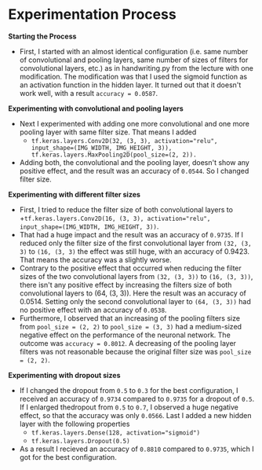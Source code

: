 #  Experimentation Process
**Starting the Process**
- First, I started with an almost identical configuration (i.e. same number of convolutional and pooling layers, same number of sizes of filters for 
 convolutional layers, etc.) as in handwriting.py from the lecture with one modification. The modification was that I used the sigmoid function as an 
activation function in the hidden layer. It turned out that it doesn't work well, with a result ``accuracy = 0.0587``.


**Experimenting with convolutional and pooling layers**
- Next I experimented with adding one more convolutional and one more pooling layer with same filter size. That means I added    
  + ``tf.keras.layers.Conv2D(32, (3, 3), activation="relu", input_shape=(IMG_WIDTH, IMG_HEIGHT, 3)), tf.keras.layers.MaxPooling2D(pool_size=(2, 2)).`` 
- Adding both, the convolutional and the pooling layer, doesn't show any positive effect, and the result was an accuracy of ``0.0544``. So I changed filter size.


**Experimenting with different filter sizes**
- First, I tried to reduce the filter size of both convolutional layers to 
  +``tf.keras.layers.Conv2D(16, (3, 3), activation="relu", input_shape=(IMG_WIDTH, IMG_HEIGHT, 3))``.
- That had a huge impact and the result was an accuracy of ``0.9735``. If I reduced only the filter size of the first convolutional layer from ``(32, (3, 3)``  to ``(16, (3, 3)`` the effect was still huge, with an accuracy of 0.9423. That means the accuracy was a slightly worse.
- Contrary to the positive effect that occurred when reducing the filter sizes of the two convolutional layers from ``(32, (3, 3))`` to ``(16, (3, 3))``, there isn't any positive effect by increasing the filters size of both convolutional layers to (64, (3, 3)). Here the result was an accuracy of 0.0514. Setting only the second convolutional layer to ``(64, (3, 3))`` had no positive effect with an accuracy of ``0.0538``. 
- Furthermore, I observed that an increasing of the pooling filters size from ``pool_size = (2, 2)`` to ``pool_size = (3, 3)`` had a medium-sized negative effect on the performance of the neuronal network. The outcome was ``accuracy = 0.8012``. A decreasing of the pooling layer filters was not reasonable because the original filter size was ``pool_size = (2, 2)``.


 
**Experimenting with dropout sizes**
- If I changed the dropout from ``0.5`` to ``0.3`` for the best configuration, I received an accuracy of ``0.9734`` compared to ``0.9735`` for a dropout of ``0.5``. If I enlarged thedropout from ``0.5`` to ``0.7``, I observed a huge negative effect, so that the accuracy was only ``0.0566``. Last I added a new hidden layer with the following properties
  + ``tf.keras.layers.Dense(128, activation="sigmoid")``
  + ``tf.keras.layers.Dropout(0.5)``
- As a result I recieved an accuracy of ``0.8810`` compared to ``0.9735``, which I got for the best configuration.


